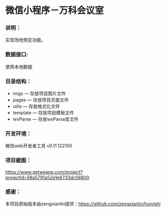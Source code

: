 # 微信小程序－万科会议室

### 说明：

实现场地预定功能。

### 数据接口:

使用本地数据

### 目录结构：

- imgs — 存放项目图片文件
- pages — 存放项目页面文件
- utils — 存放格式化文件
- template — 存放项目模板文件
- wxParse — 存放wxParse库文件

### 开发环境：

微信web开发者工具 v0.11.122100

### 项目截图：

https://www.getweapp.com/project?projectId=58a5791a52e1e8733dc56800

### 感谢：

本项目原始版本由zengxianlin提供：https://github.com/zengxianlin/huiyishi